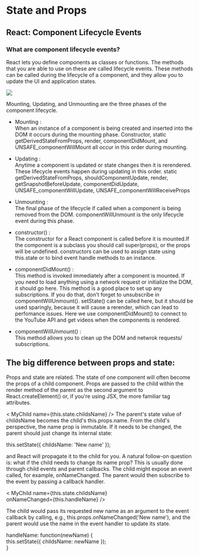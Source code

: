 # State and Props  

## React: Component Lifecycle Events  

### What are component lifecycle events?
React lets you define components as classes or functions. The methods that you are able to use on these are called lifecycle events. These methods can be called during the lifecycle of a component, and they allow you to update the UI and application states.

![](https://miro.medium.com/max/2000/0*0saPKFiTUk6W3FYp)  

Mounting, Updating, and Unmounting are the three phases of the component lifecycle.  

* Mounting  :  
When an instance of a component is being created and inserted into the DOM it occurs during the mounting phase. Constructor, static getDerivedStateFromProps, render, componentDidMount, and UNSAFE_componentWillMount all occur in this order during mounting.  

* Updating  :  
Anytime a component is updated or state changes then it is rerendered. These lifecycle events happen during updating in this order.
static getDerivedStateFromProps, shouldComponentUpdate, render,
getSnapshotBeforeUpdate, componentDidUpdate, UNSAFE_componentWillUpdate, UNSAFE_componentWillReceiveProps

* Unmounting  :  
The final phase of the lifecycle if called when a component is being removed from the DOM. componentWillUnmount is the only lifecycle event during this phase.

* constructor()  :  
The constructor for a React component is called before it is mounted.If the component is a subclass you should call super(props), or the props will be undefined. constructors can be used to assign state using this.state or to bind event handle methods to an instance.   

*  componentDidMount()  :  
This method is invoked immediately after a component is mounted. If you need to load anything using a network request or initialize the DOM, it should go here. This method is a good place to set up any subscriptions. If you do that, don’t forget to unsubscribe in componentWillUnmount().
setState() can be called here, but it should be used sparingly, because it will cause a rerender, which can lead to perfomance issues.
Here we use componentDidMount() to connect to the YouTube API and get videos when the components is rendered.  

* componentWillUnmount()  :  
This method allows you to clean up the DOM and netwrok requests/ subscriptions.

## The big difference between props and state:  

Props and state are related. The state of one component will often become the props of a child component. Props are passed to the child within the render method of the parent as the second argument to React.createElement() or, if you're using JSX, the more familiar tag attributes.

< MyChild name={this.state.childsName} />
The parent's state value of childsName becomes the child's this.props.name. From the child's perspective, the name prop is immutable. If it needs to be changed, the parent should just change its internal state:

this.setState({ childsName: 'New name' });  

and React will propagate it to the child for you. A natural follow-on question is: what if the child needs to change its name prop? This is usually done through child events and parent callbacks. The child might expose an event called, for example, onNameChanged. The parent would then subscribe to the event by passing a callback handler.

< MyChild name={this.state.childsName}   
onNameChanged={this.handleName} />  

The child would pass its requested new name as an argument to the event callback by calling, e.g., this.props.onNameChanged('New name'), and the parent would use the name in the event handler to update its state.  


handleName: function(newName) {  
   this.setState({ childsName: newName });  
}  